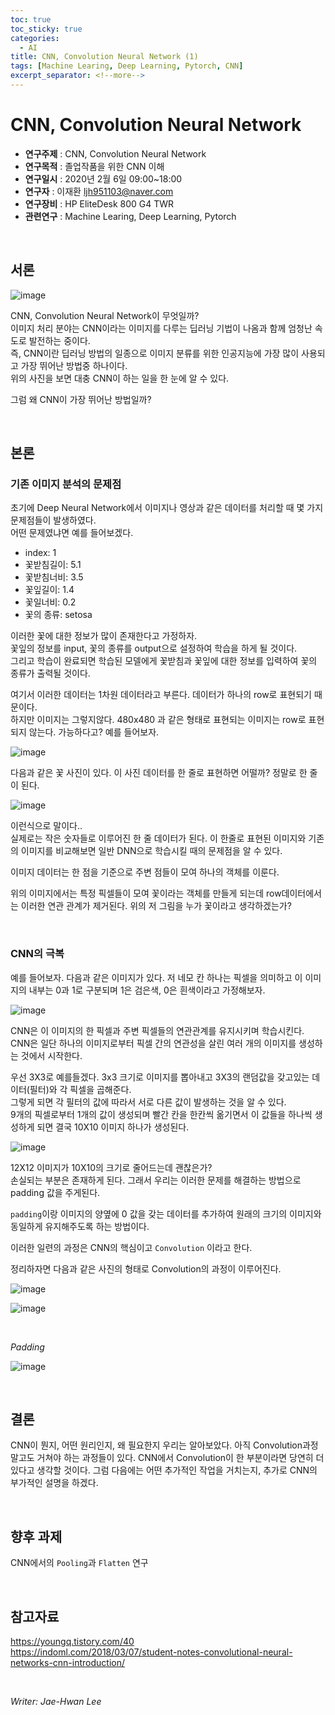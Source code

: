 ```yaml
---
toc: true
toc_sticky: true
categories:
  - AI
title: CNN, Convolution Neural Network (1)
tags: [Machine Learing, Deep Learning, Pytorch, CNN]
excerpt_separator: <!--more-->
---
```

 
# CNN, Convolution Neural Network
<!--more-->
* **연구주제** : CNN, Convolution Neural Network
* **연구목적** : 졸업작품을 위한 CNN 이해
* **연구일시** : 2020년 2월 6일 09:00~18:00
* **연구자** : 이재환 <ljh951103@naver.com>
* **연구장비** : HP EliteDesk 800 G4 TWR
* **관련연구** : Machine Learing, Deep Learning, Pytorch

<br/>

## 서론

![image](https://user-images.githubusercontent.com/57826388/73771230-50517f80-47c1-11ea-9430-785c53e2e3cf.png)


CNN, Convolution Neural Network이 무엇일까?  
이미지 처리 분야는 CNN이라는 이미지를 다루는 딥러닝 기법이 나옴과 함께 엄청난 속도로 발전하는 중이다.  
즉, CNN이란 딥러닝 방법의 일종으로 이미지 분류를 위한 인공지능에 가장 많이 사용되고 가장 뛰어난 방법중 하나이다.  
위의 사진을 보면 대충 CNN이 하는 일을 한 눈에 알 수 있다.

그럼 왜 CNN이 가장 뛰어난 방법일까? 

<br/>

## 본론

### **기존 이미지 분석의 문제점**

초기에 Deep Neural Network에서 이미지나 영상과 같은 데이터를 처리할 때 몇 가지 문제점들이 발생하였다.  
어떤 문제였냐면 예를 들어보겠다.

- index: 1
- 꽃받침길이: 5.1
- 꽃받침너비: 3.5
- 꽃잎길이: 1.4
- 꽃일너비: 0.2
- 꽃의 종류: setosa

이러한 꽃에 대한 정보가 많이 존재한다고 가정하자.  
꽃잎의 정보를 input, 꽃의 종류를 output으로 설정하여 학습을 하게 될 것이다.  
그리고 학습이 완료되면 학습된 모델에게 꽃받침과 꽃잎에 대한 정보를 입력하여 꽃의 종류가 출력될 것이다.

여기서 이러한 데이터는 1차원 데이터라고 부른다. 데이터가 하나의 row로 표현되기 때문이다.  
하지만 이미지는 그렇지않다. 480x480 과 같은 형태로 표현되는 이미지는 row로 표현되지 않는다. 가능하다고? 예를 들어보자.

![image](https://user-images.githubusercontent.com/57826388/73771266-652e1300-47c1-11ea-8a33-0721947072c2.png)

다음과 같은 꽃 사진이 있다. 이 사진 데이터를 한 줄로 표현하면 어떨까?
정말로 한 줄이 된다.

![image](https://user-images.githubusercontent.com/57826388/73771342-8abb1c80-47c1-11ea-9c2e-6d388e65499a.png)

이런식으로 말이다..  
실제로는 작은 숫자들로 이루어진 한 줄 데이터가 된다. 이 한줄로 표현된 이미지와 기존의 이미지를 비교해보면 일반 DNN으로 학습시킬 때의 문제점을 알 수 있다.

이미지 데이터는 한 점을 기준으로 주변 점들이 모여 하나의 객체를 이룬다.

위의 이미지에서는 특정 픽셀들이 모여 꽃이라는 객체를 만들게 되는데 row데이터에서는 이러한 연관 관계가 제거된다. 위의 저 그림을 누가 꽃이라고 생각하겠는가?

<br/>

### **CNN의 극복**

예를 들어보자. 다음과 같은 이미지가 있다. 저 네모 칸 하나는 픽셀을 의미하고 이 이미지의 내부는 0과 1로 구분되며 1은 검은색, 0은 흰색이라고 가정해보자.  

![image](https://user-images.githubusercontent.com/57826388/73906276-b2a3a080-48e5-11ea-874e-2c09c1b1f709.png)

CNN은 이 이미지의 한 픽셀과 주변 픽셀들의 연관관계를 유지시키며 학습시킨다.  
CNN은 일단 하나의 이미지로부터 픽셀 간의 연관성을 살린 여러 개의 이미지를 생성하는 것에서 시작한다.  

우선 3X3로 예를들겠다. 3x3 크기로 이미지를 뽑아내고 3X3의 랜덤값을 갖고있는 데이터(필터)와 각 픽셀을 곱해준다.  
그렇게 되면 각 필터의 값에 따라서 서로 다른 값이 발생하는 것을 알 수 있다.  
9개의 픽셀로부터 1개의 값이 생성되며 빨간 칸을 한칸씩 옮기면서 이 값들을 하나씩 생성하게 되면 결국 10X10 이미지 하나가 생성된다.

![image](https://user-images.githubusercontent.com/57826388/73907122-82a9cc80-48e8-11ea-933b-562007e683a4.png)

12X12 이미지가 10X10의 크기로 줄어드는데 괜찮은가?  
손실되는 부분은 존재하게 된다. 그래서 우리는 이러한 문제를 해결하는 방법으로 padding 값을 주게된다.  

`padding`이랑 이미지의 양옆에 0 값을 갖는 데이터를 추가하여 원래의 크기의 이미지와 동일하게 유지해주도록 하는 방법이다.

이러한 일련의 과정은 CNN의 핵심이고 `Convolution` 이라고 한다.  

정리하자면 다음과 같은 사진의 형태로 Convolution의 과정이 이루어진다.

![image](https://user-images.githubusercontent.com/57826388/73907386-72462180-48e9-11ea-85c3-6eddb57a0ff8.png)

![image](https://user-images.githubusercontent.com/57826388/73907422-90ac1d00-48e9-11ea-935d-7ceccf09f140.png)

<br/>

*Padding*

![image](https://user-images.githubusercontent.com/57826388/73907484-cd781400-48e9-11ea-9fad-5a7676433951.png)

<br/>

## 결론

CNN이 뭔지, 어떤 원리인지, 왜 필요한지 우리는 알아보았다. 아직 Convolution과정 말고도 거쳐야 하는 과정들이 있다. CNN에서 Convolution이 한 부분이라면 당연히 더 있다고 생각할 것이다. 그럼 다음에는 어떤 추가적인 작업을 거치는지, 추가로 CNN의 부가적인 설명을 하겠다.

<br/>

## 향후 과제

CNN에서의 `Pooling`과 `Flatten` 연구

<br/>

## 참고자료

<https://youngq.tistory.com/40>  
<https://indoml.com/2018/03/07/student-notes-convolutional-neural-networks-cnn-introduction/>

<br/>

*Writer: Jae-Hwan Lee*

